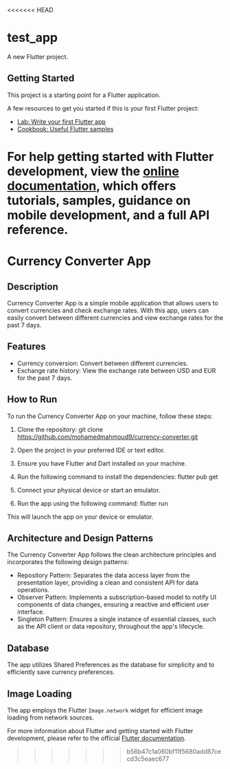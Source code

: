 <<<<<<< HEAD
# test_app

A new Flutter project.

## Getting Started

This project is a starting point for a Flutter application.

A few resources to get you started if this is your first Flutter project:

- [Lab: Write your first Flutter app](https://docs.flutter.dev/get-started/codelab)
- [Cookbook: Useful Flutter samples](https://docs.flutter.dev/cookbook)

For help getting started with Flutter development, view the
[online documentation](https://docs.flutter.dev/), which offers tutorials,
samples, guidance on mobile development, and a full API reference.
=======
# Currency Converter App

## Description

Currency Converter App is a simple mobile application that allows users to convert currencies and check exchange rates. With this app, users can easily convert between different currencies and view exchange rates for the past 7 days.

## Features

- Currency conversion: Convert between different currencies.
- Exchange rate history: View the exchange rate between USD and EUR for the past 7 days.

## How to Run

To run the Currency Converter App on your machine, follow these steps:

1. Clone the repository:
git clone https://github.com/mohamedmahmoud9/currency-converter.git

2. Open the project in your preferred IDE or text editor.

3. Ensure you have Flutter and Dart installed on your machine.

4. Run the following command to install the dependencies:
flutter pub get

5. Connect your physical device or start an emulator.

6. Run the app using the following command: flutter run

This will launch the app on your device or emulator.

## Architecture and Design Patterns

The Currency Converter App follows the clean architecture principles and incorporates the following design patterns:

- Repository Pattern: Separates the data access layer from the presentation layer, providing a clean and consistent API for data operations.
- Observer Pattern: Implements a subscription-based model to notify UI components of data changes, ensuring a reactive and efficient user interface.
- Singleton Pattern: Ensures a single instance of essential classes, such as the API client or data repository, throughout the app's lifecycle.

## Database

The app utilizes Shared Preferences as the database for simplicity and to efficiently save currency preferences.

## Image Loading

The app employs the Flutter `Image.network` widget for efficient image loading from network sources.

For more information about Flutter and getting started with Flutter development, please refer to the official [Flutter documentation](https://flutter.dev/docs).
>>>>>>> b56b47c1a060bf11f5680add87cecd3c5eaec677
